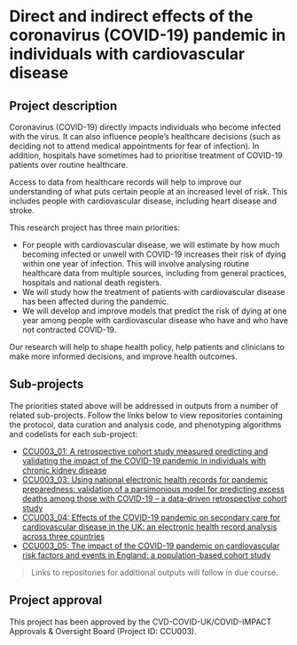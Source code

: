 # Direct and indirect effects of the coronavirus (COVID-19) pandemic in individuals with cardiovascular disease

## Project description

Coronavirus (COVID-19) directly impacts individuals who become infected with the virus. It can also influence people’s healthcare decisions (such as deciding not to attend medical appointments for fear of infection). In addition, hospitals have sometimes had to prioritise treatment of COVID-19 patients over routine healthcare.

Access to data from healthcare records will help to improve our understanding of what puts certain people at an increased level of risk. This includes people with cardiovascular disease, including heart disease and stroke.

This research project has three main priorities:

* For people with cardiovascular disease, we will estimate by how much becoming infected or unwell with COVID-19 increases their risk of dying within one year of infection. This will involve analysing routine healthcare data from multiple sources, including from general practices, hospitals and national death registers.
* We will study how the treatment of patients with cardiovascular disease has been affected during the pandemic.
* We will develop and improve models that predict the risk of dying at one year among people with cardiovascular disease who have and who have not contracted COVID-19.

Our research will help to shape health policy, help patients and clinicians to make more informed decisions, and improve health outcomes.

## Sub-projects

The priorities stated above will be addressed in outputs from a number of related sub-projects.  Follow the links below to view repositories containing the protocol, data curation and analysis code, and phenotyping algorithms and codelists for each sub-project:

* [CCU003_01: A retrospective cohort study measured predicting and validating the impact of the COVID-19 pandemic in individuals with chronic kidney disease](https://github.com/BHFDSC/CCU003_01)
* [CCU003_03: Using national electronic health records for pandemic preparedness: validation of a parsimonious model for predicting excess deaths among those with COVID-19 – a data-driven retrospective cohort study](https://github.com/BHFDSC/CCU003_03)
* [CCU003_04: Effects of the COVID-19 pandemic on secondary care for cardiovascular disease in the UK: an electronic health record analysis across three countries](https://github.com/BHFDSC/CCU003_04)
* [CCU003_05: The impact of the COVID-19 pandemic on cardiovascular risk factors and events in England: a population-based cohort study](https://github.com/BHFDSC/CCU003_05)

> Links to repositories for additional outputs will follow in due course.

## Project approval

This project has been approved by the CVD-COVID-UK/COVID-IMPACT Approvals & Oversight Board (Project ID: CCU003).
